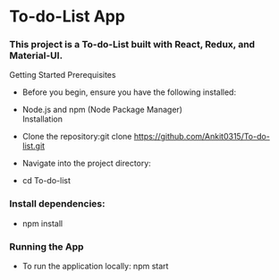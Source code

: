 # To-do-List App
### This project is a To-do-List built with React, Redux, and Material-UI.

Getting Started
Prerequisites
* Before you begin, ensure you have the following installed:

* Node.js and npm (Node Package Manager) <br>
Installation
* Clone the repository:git clone https://github.com/Ankit0315/To-do-list.git

* Navigate into the project directory:

* cd To-do-list <br>

### Install dependencies:
* npm install
  <br>
 ### Running the App
* To run the application locally:
npm start
